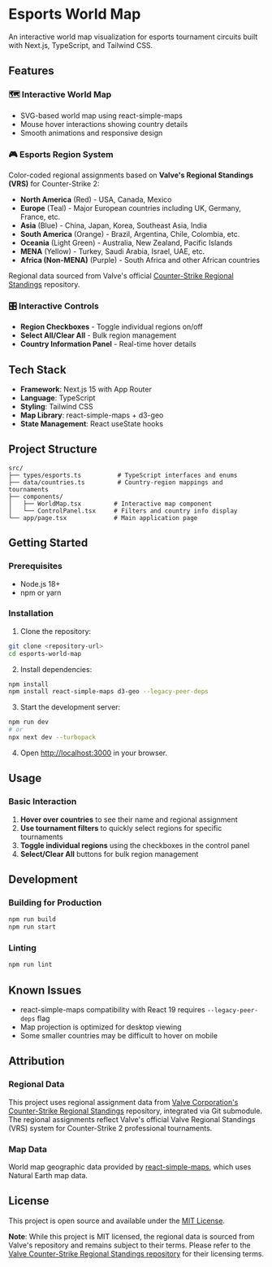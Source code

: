 # Esports World Map

An interactive world map visualization for esports tournament circuits built with Next.js, TypeScript, and Tailwind CSS.

## Features

### 🗺️ Interactive World Map

- SVG-based world map using react-simple-maps
- Mouse hover interactions showing country details
- Smooth animations and responsive design

### 🎮 Esports Region System

Color-coded regional assignments based on **Valve's Regional Standings (VRS)** for Counter-Strike 2:

- **North America** (Red) - USA, Canada, Mexico
- **Europe** (Teal) - Major European countries including UK, Germany, France, etc.
- **Asia** (Blue) - China, Japan, Korea, Southeast Asia, India
- **South America** (Orange) - Brazil, Argentina, Chile, Colombia, etc.
- **Oceania** (Light Green) - Australia, New Zealand, Pacific Islands
- **MENA** (Yellow) - Turkey, Saudi Arabia, Israel, UAE, etc.
- **Africa (Non-MENA)** (Purple) - South Africa and other African countries

Regional data sourced from Valve's official [Counter-Strike Regional Standings](https://github.com/ValveSoftware/counter-strike_regional_standings) repository.

### 🎛️ Interactive Controls

- **Region Checkboxes** - Toggle individual regions on/off
- **Select All/Clear All** - Bulk region management
- **Country Information Panel** - Real-time hover details

## Tech Stack

- **Framework**: Next.js 15 with App Router
- **Language**: TypeScript
- **Styling**: Tailwind CSS
- **Map Library**: react-simple-maps + d3-geo
- **State Management**: React useState hooks

## Project Structure

```
src/
├── types/esports.ts          # TypeScript interfaces and enums
├── data/countries.ts         # Country-region mappings and tournaments
├── components/
│   ├── WorldMap.tsx         # Interactive map component
│   └── ControlPanel.tsx     # Filters and country info display
└── app/page.tsx             # Main application page
```

## Getting Started

### Prerequisites

- Node.js 18+
- npm or yarn

### Installation

1. Clone the repository:

```bash
git clone <repository-url>
cd esports-world-map
```

2. Install dependencies:

```bash
npm install
npm install react-simple-maps d3-geo --legacy-peer-deps
```

3. Start the development server:

```bash
npm run dev
# or
npx next dev --turbopack
```

4. Open [http://localhost:3000](http://localhost:3000) in your browser.

## Usage

### Basic Interaction

1. **Hover over countries** to see their name and regional assignment
2. **Use tournament filters** to quickly select regions for specific tournaments
3. **Toggle individual regions** using the checkboxes in the control panel
4. **Select/Clear All** buttons for bulk region management


## Development

### Building for Production

```bash
npm run build
npm run start
```

### Linting

```bash
npm run lint
```

## Known Issues

- react-simple-maps compatibility with React 19 requires `--legacy-peer-deps` flag
- Map projection is optimized for desktop viewing
- Some smaller countries may be difficult to hover on mobile

## Attribution

### Regional Data

This project uses regional assignment data from [Valve Corporation's Counter-Strike Regional Standings](https://github.com/ValveSoftware/counter-strike_regional_standings) repository, integrated via Git submodule. The regional assignments reflect Valve's official Valve Regional Standings (VRS) system for Counter-Strike 2 professional tournaments.

### Map Data

World map geographic data provided by [react-simple-maps](https://github.com/zcreativelabs/react-simple-maps), which uses Natural Earth map data.

## License

This project is open source and available under the [MIT License](LICENSE).

**Note**: While this project is MIT licensed, the regional data is sourced from Valve's repository and remains subject to their terms. Please refer to the [Valve Counter-Strike Regional Standings repository](https://github.com/ValveSoftware/counter-strike_regional_standings) for their licensing terms.
